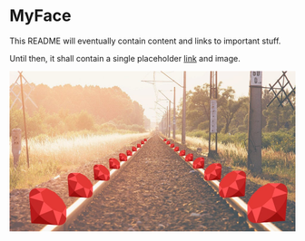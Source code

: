 # MyFace

This README will eventually contain content and links to important stuff.   

Until then, it shall contain a single placeholder [link](https://www.youtube.com/watch?v=dQw4w9WgXcQ) and image.

<!-- ![rails meme](/app/assets/images/readme_images/rails_meme.jpg) -->
![rails meme](https://github.com/svkratzer/MyFace/blob/master/app/assets/images/readme_images/rails_meme.jpg)